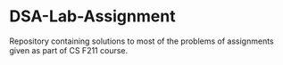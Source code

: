 # DSA-Lab-Assignment
Repository containing solutions to most of the problems of assignments given as part of CS F211 course.
